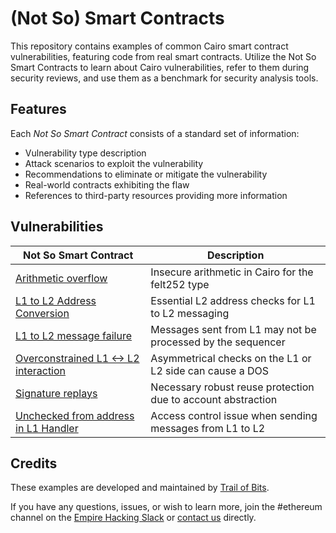 # (Not So) Smart Contracts

This repository contains examples of common Cairo smart contract vulnerabilities, featuring code from real smart contracts. Utilize the Not So Smart Contracts to learn about Cairo vulnerabilities, refer to them during security reviews, and use them as a benchmark for security analysis tools.

## Features

Each _Not So Smart Contract_ consists of a standard set of information:

- Vulnerability type description
- Attack scenarios to exploit the vulnerability
- Recommendations to eliminate or mitigate the vulnerability
- Real-world contracts exhibiting the flaw
- References to third-party resources providing more information

## Vulnerabilities

| Not So Smart Contract                                                        | Description                                                  |
| ---------------------------------------------------------------------------- | ------------------------------------------------------------ |
| [Arithmetic overflow](arithmetic_overflow)                                   | Insecure arithmetic in Cairo for the felt252 type            |
| [L1 to L2 Address Conversion](l1_to_l2_address_conversion)                   | Essential L2 address checks for L1 to L2 messaging           |
| [L1 to L2 message failure](l1_to_l2_message_failure)                         | Messages sent from L1 may not be processed by the sequencer  |
| [Overconstrained L1 <-> L2 interaction](overconstrained_l1_l2_interaction)   | Asymmetrical checks on the L1 or L2 side can cause a DOS     |
| [Signature replays](replay_protection)                                       | Necessary robust reuse protection due to account abstraction |
| [Unchecked from address in L1 Handler](unchecked_from_address_in_l1_handler) | Access control issue when sending messages from L1 to L2     |

## Credits

These examples are developed and maintained by [Trail of Bits](https://www.trailofbits.com/).

If you have any questions, issues, or wish to learn more, join the #ethereum channel on the [Empire Hacking Slack](https://slack.empirehacking.nyc/) or [contact us](https://www.trailofbits.com/contact/) directly.
